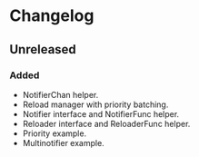 # Changelog

## Unreleased

### Added

- NotifierChan helper.
- Reload manager with priority batching.
- Notifier interface and NotifierFunc helper.
- Reloader interface and ReloaderFunc helper.
- Priority example.
- Multinotifier example.

[unreleased]: https://github.com/slok/reload/compare/v1.0.0...HEAD
[v1.0.0]: https://github.com/slok/reload/releases/tag/v1.0.0
